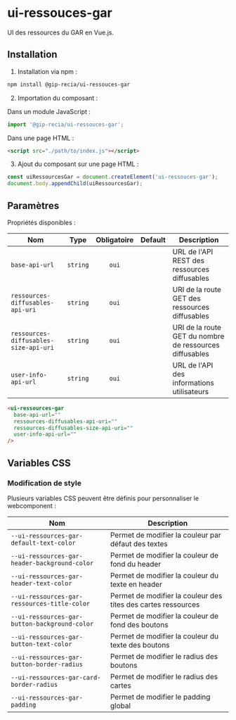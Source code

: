 # **ui-ressouces-gar**

UI des ressources du GAR en Vue.js.

## **Installation**

1. Installation via npm :

```sh
npm install @gip-recia/ui-ressouces-gar
```

2. Importation du composant :

Dans un module JavaScript :

```js
import '@gip-recia/ui-ressouces-gar';
```

Dans une page HTML :

```html
<script src="./path/to/index.js"></script>
```

3. Ajout du composant sur une page HTML :

```js
const uiRessourcesGar = document.createElement('ui-ressouces-gar');
document.body.appendChild(uiRessourcesGar);
```

## **Paramètres**

Propriétés disponibles :

| Nom                                   |   Type   | Obligatoire | Default | Description                                             |
| ------------------------------------- | :------: | :---------: | :-----: | ------------------------------------------------------- |
| `base-api-url`                        | `string` |    `oui`    |         | URL de l'API REST des ressources diffusables            |
| `ressources-diffusables-api-uri`      | `string` |    `oui`    |         | URI de la route GET des ressources diffusables          |
| `ressources-diffusables-size-api-uri` | `string` |    `oui`    |         | URI de la route GET du nombre de ressources diffusables |
| `user-info-api-url`                   | `string` |    `oui`    |         | URL de l'API des informations utilisateurs              |

```html
<ui-ressources-gar
  base-api-url=""
  ressources-diffusables-api-uri=""
  ressources-diffusables-size-api-uri=""
  user-info-api-url=""
/>
```

## **Variables CSS**

### **Modification de style**

Plusieurs variables CSS peuvent être définis pour personnaliser le webcomponent :

| Nom                                           | Description                                                   |
| --------------------------------------------- | ------------------------------------------------------------- |
| `--ui-ressources-gar-default-text-color`      | Permet de modifier la couleur par défaut des textes           |
| `--ui-ressources-gar-header-background-color` | Permet de modifier la couleur de fond du header               |
| `--ui-ressources-gar-header-text-color`       | Permet de modifier la couleur du texte en header              |
| `--ui-ressources-gar-ressources-title-color`  | Permet de modifier la couleur des tites des cartes ressources |
| `--ui-ressources-gar-button-background-color` | Permet de modifier la couleur de fond des boutons             |
| `--ui-ressources-gar-button-text-color`       | Permet de modifier la couleur du texte des boutons            |
| `--ui-ressources-gar-button-border-radius`    | Permet de modifier le radius des boutons                      |
| `--ui-ressources-gar-card-border-radius`      | Permet de modifier le radius des cartes                       |
| `--ui-ressources-gar-padding`                 | Permet de modifier le padding global                          |
